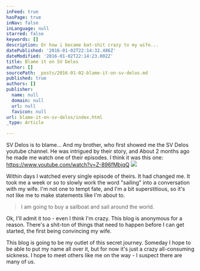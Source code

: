 ```yaml
---
inFeed: true
hasPage: true
inNav: false
inLanguage: null
starred: false
keywords: []
description: Or how i became bat-shit crazy to my wife...
datePublished: '2016-01-02T22:14:32.486Z'
dateModified: '2016-01-02T22:14:23.002Z'
title: Blame it on SV Delos
author: []
sourcePath: _posts/2016-01-02-blame-it-on-sv-delos.md
published: true
authors: []
publisher:
  name: null
  domain: null
  url: null
  favicon: null
url: blame-it-on-sv-delos/index.html
_type: Article

---
```

SV Delos is to blame...  And my brother, who first showed me the SV Delos youtube channel.  He was intrigued by their story, and About 2 months ago he made me watch one of their episodes.  I think it was this one: https://www.youtube.com/watch?v=Z-896fMbjqQ
![](https://the-grid-user-content.s3-us-west-2.amazonaws.com/c4eb6f8c-5348-4555-8e4d-d484b61eacfc.png)

Within days I watched every single episode of theirs.  It had changed me.  It took me a week or so to slowly work the word "sailing" into a conversation with my wife.  I'm not one to tempt fate, and I'm a bit superstitious, so it's not like me to make statements like I'm about to.

> I am going to buy a sailboat and sail around the world.

Ok, I'll admit it too - even I think I'm crazy.  This blog is anonymous for a reason.  There's a shit-ton of things that need to happen before I can get started, the first being convincing my wife.

This blog is going to be my outlet of this secret journey.  Someday I hope to be able to put my name all over it, but for now it's just a crazy all-consuming sickness.  I hope to meet others like me on the way - I suspect there are many of us.